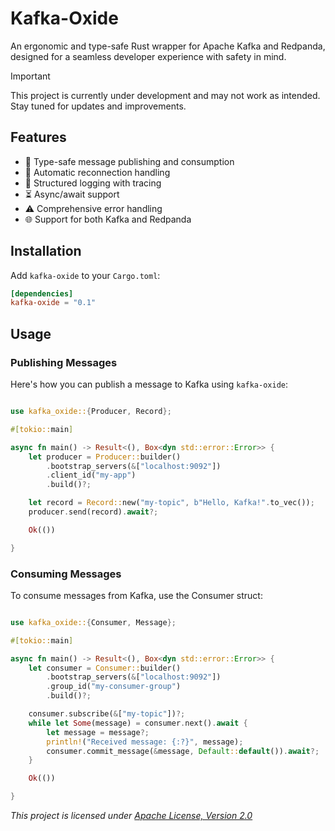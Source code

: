 # Kafka-Oxide

An ergonomic and type-safe Rust wrapper for Apache Kafka and Redpanda, designed for a seamless developer experience with
safety in mind.

> [!IMPORTANT]
> This project is currently under development and may not work as intended. Stay tuned for updates and improvements.

## Features

- 🦀 Type-safe message publishing and consumption
- 🔗 Automatic reconnection handling
- 📝 Structured logging with tracing
- ⏳ Async/await support
- ⚠️ Comprehensive error handling
- 🌐 Support for both Kafka and Redpanda

## Installation

Add `kafka-oxide` to your `Cargo.toml`:

```toml
[dependencies]
kafka-oxide = "0.1"
```

## Usage

### Publishing Messages

Here's how you can publish a message to Kafka using `kafka-oxide`:

```rust

use kafka_oxide::{Producer, Record};

#[tokio::main]

async fn main() -> Result<(), Box<dyn std::error::Error>> {
    let producer = Producer::builder()
        .bootstrap_servers(&["localhost:9092"])
        .client_id("my-app")
        .build()?;

    let record = Record::new("my-topic", b"Hello, Kafka!".to_vec());
    producer.send(record).await?;

    Ok(())

}
```

### Consuming Messages

To consume messages from Kafka, use the Consumer struct:

```rust

use kafka_oxide::{Consumer, Message};

#[tokio::main]

async fn main() -> Result<(), Box<dyn std::error::Error>> {
    let consumer = Consumer::builder()
        .bootstrap_servers(&["localhost:9092"])
        .group_id("my-consumer-group")
        .build()?;

    consumer.subscribe(&["my-topic"])?;
    while let Some(message) = consumer.next().await {
        let message = message?;
        println!("Received message: {:?}", message);
        consumer.commit_message(&message, Default::default()).await?;
    }

    Ok(())

}
```

_This project is licensed under [Apache License, Version 2.0](.github/LICENSE)_


